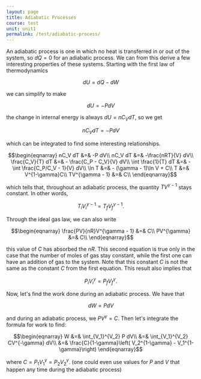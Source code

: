 ```yaml
---
layout: page
title: Adiabatic Processes
course: test
unit: unit1
permalink: /test/adiabatic-process/
---
```


An adiabatic process is one in which no heat is transferred in or out of the system, so $dQ = 0$ for an adiabatic process. We can from this derive a few interesting properties of these systems. 
Starting with the first law of thermodynamics 

$$dU = dQ - dW$$

we can simplify to make

$$dU = -PdV$$

the change in internal energy is always $dU = nC_V dT$, so we get 

$$nC_VdT = -PdV$$

which can be integrated to find some interesting relationships. 

$$\begin{eqnarray}
nC_V dT &=& -P dV\\
nC_V dT &=& -\frac{nRT}{V} dV\\
\frac{C_V}{T} dT &=& - \frac{C_P - C_V}{V} dV\\
\int \frac{1}{T} dT &=& - \int \frac{C_P/C_V - 1}{V} dV\\
\ln T &=& - (\gamma - 1)\ln V + C\\
T &=& V^{1-\gamma}C\\
TV^{\gamma - 1} &=& C\\
\end{eqnarray}$$

which tells that, throughout an adiabatic process, the quantity $TV^{\gamma - 1}$ stays constant. In other words, 

$$T_iV_i^{\gamma - 1}  = T_fV_f^{\gamma - 1}. $$

Through the ideal gas law, we can also write 

$$\begin{eqnarray}
\frac{PV}{nR}V^{\gamma - 1} &=& C\\
PV^{\gamma} &=& C\\
\end{eqnarray}$$

this value of $C$ has absorbed the $nR$. This second equation is true only in the case that the number of moles of gas stay constant, while the first one can have an addition of gas to the system. Note that this constant $C$ is not the same as the constant $C$ from the first equation. This result also implies that 

$$P_iV_i^{\gamma}  = P_fV_f^{\gamma}. $$

Now, let's find the work done during an adiabatic process. We have that 

$$dW = P dV$$

and during an adiabatic process, we $PV^{\gamma} = C$. Then let's integrate the formula for work to find:

$$\begin{eqnarray}
W &=& \int_{V_1}^{V_2} P dV\\
&=& \int_{V_1}^{V_2} CV^{-\gamma} dV\\
&=& \frac{C}{1-\gamma}\left( V_2^{1-\gamma} - V_1^{1-\gamma}\right)
\end{eqnarray}$$

where $C = P_1 V_1^\gamma = P_2 V_2^\gamma$. (one could even use values for $P$ and $V$ that happen any time during the adiabatic process)













